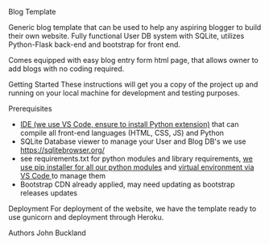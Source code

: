Blog Template

Generic blog template that can be used to help any aspiring blogger to build their own website. Fully functional User DB system with SQLite, utilizes Python-Flask back-end and bootstrap for front end.

Comes equipped with easy blog entry form html page, that allows owner to add blogs with no coding required.


Getting Started
These instructions will get you a copy of the project up and running on your local machine for development and testing purposes. 

Prerequisites
- <a href="https://code.visualstudio.com/download">IDE (we use VS Code, ensure to install Python extension)</a> that can compile all front-end languages (HTML, CSS, JS) and Python
- SQLite Database viewer to manage your User and Blog DB's we use https://sqlitebrowser.org/
- see requirements.txt for python modules and library requirements, <a href="https://pypi.org/project/pip/">we use pip installer for all our python modules</a> and <a href="https://code.visualstudio.com/docs/python/environments">virtual environment via VS Code </a> to manage them
- Bootstrap CDN already applied, may need updating as bootstrap releases updates

Deployment
For deployment of the website, we have the template ready to use gunicorn and deployment through Heroku.




Authors
John Buckland

